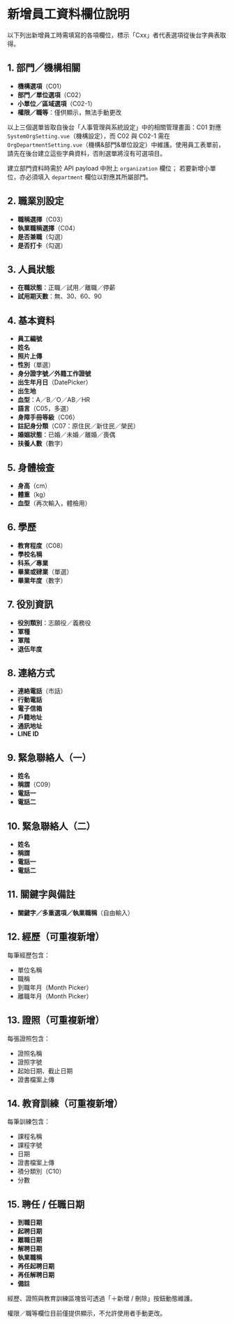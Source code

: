 # 新增員工資料欄位說明

以下列出新增員工時需填寫的各項欄位，標示「Cxx」者代表選項從後台字典表取得。

## 1. 部門／機構相關
- **機構選項**（C01）
- **部門／單位選項**（C02）
- **小單位／區域選項**（C02-1）
- **權限／職等**：僅供顯示，無法手動更改

以上三個選單皆取自後台「人事管理與系統設定」中的相關管理畫面：C01 對應
`SystemOrgSetting.vue`（機構設定），而 C02 與 C02-1 需在
`OrgDepartmentSetting.vue`（機構&部門&單位設定）中維護。使用員工表單前，
請先在後台建立這些字典資料，否則選單將沒有可選項目。

建立部門資料時需於 API payload 中附上 `organization` 欄位；
若要新增小單位，亦必須填入 `department` 欄位以對應其所屬部門。

## 2. 職業別設定
- **職稱選擇**（C03）
- **執業職稱選擇**（C04）
- **是否兼職**（勾選）
- **是否打卡**（勾選）

## 3. 人員狀態
- **在職狀態**：正職／試用／離職／停薪
- **試用期天數**：無、30、60、90

## 4. 基本資料
- **員工編號**
- **姓名**
- **照片上傳**
- **性別**（單選）
- **身分證字號／外籍工作證號**
- **出生年月日**（DatePicker）
- **出生地**
- **血型**：A／B／O／AB／HR
- **語言**（C05，多選）
- **身障手冊等級**（C06）
- **註記身分類**（C07：原住民／新住民／榮民）
- **婚姻狀態**：已婚／未婚／離婚／喪偶
- **扶養人數**（數字）

## 5. 身體檢查
- **身高**（cm）
- **體重**（kg）
- **血型**（再次輸入，體檢用）

## 6. 學歷
- **教育程度**（C08）
- **學校名稱**
- **科系／專業**
- **畢業或肄業**（單選）
- **畢業年度**（數字）

## 7. 役別資訊
- **役別類別**：志願役／義務役
- **軍種**
- **軍階**
- **退伍年度**

## 8. 連絡方式
- **連絡電話**（市話）
- **行動電話**
- **電子信箱**
- **戶籍地址**
- **通訊地址**
- **LINE ID**

## 9. 緊急聯絡人（一）
- **姓名**
- **稱謂**（C09）
- **電話一**
- **電話二**

## 10. 緊急聯絡人（二）
- **姓名**
- **稱謂**
- **電話一**
- **電話二**

## 11. 關鍵字與備註
- **關鍵字／多重選項／執業職稱**（自由輸入）

## 12. 經歷（可重複新增）
每筆經歷包含：
- 單位名稱
- 職稱
- 到職年月（Month Picker）
- 離職年月（Month Picker）

## 13. 證照（可重複新增）
每張證照包含：
- 證照名稱
- 證照字號
- 起始日期、截止日期
- 證書檔案上傳

## 14. 教育訓練（可重複新增）
每筆訓練包含：
- 課程名稱
- 課程字號
- 日期
- 證書檔案上傳
- 積分類別（C10）
- 分數

## 15. 聘任 / 任職日期
- **到職日期**
- **起聘日期**
- **離職日期**
- **解聘日期**
- **執業職稱**
- **再任起聘日期**
- **再任解聘日期**
- **備註**

經歷、證照與教育訓練區塊皆可透過「＋新增 / 刪除」按鈕動態維護。

權限／職等欄位目前僅提供顯示，不允許使用者手動更改。